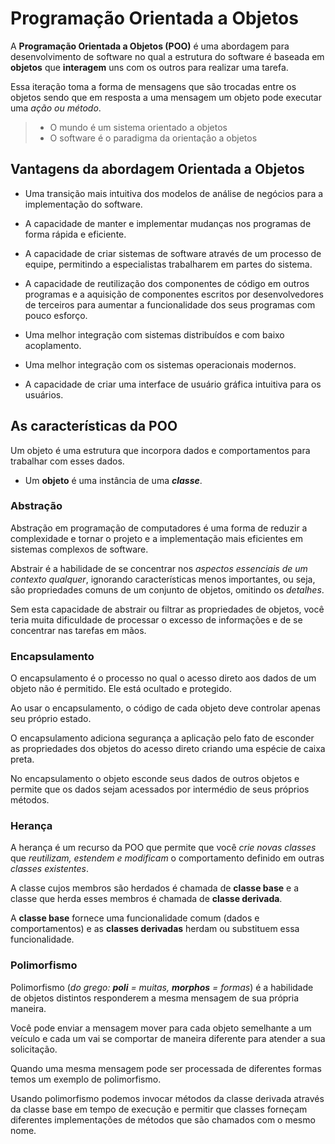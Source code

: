 # Programação Orientada a Objetos

A **Programação Orientada a Objetos (POO)** é uma abordagem para desenvolvimento de software no qual a estrutura do software é baseada em **objetos** que **interagem** uns com os outros para realizar uma tarefa.

Essa iteração toma a forma de mensagens que são trocadas entre os objetos sendo que em resposta a uma mensagem um objeto pode executar uma *ação ou método*.

> - O mundo é um sistema orientado a objetos
> - O software é o paradigma da orientação a objetos

## Vantagens da abordagem Orientada a Objetos

- Uma transição mais intuitiva dos modelos de análise de negócios para a implementação do software.

- A capacidade de manter e implementar mudanças nos programas de forma rápida e eficiente.

- A capacidade de criar sistemas de software através de um processo de equipe, permitindo a especialistas trabalharem em partes do sistema.

- A capacidade de reutilização dos componentes de código em outros programas e a aquisição de componentes escritos por desenvolvedores de terceiros para aumentar a funcionalidade dos seus programas com pouco esforço.

- Uma melhor integração com sistemas distribuídos e com baixo acoplamento.

- Uma melhor integração com os sistemas operacionais modernos.

- A capacidade de criar uma interface de usuário gráfica intuitiva para os usuários.

## As características da POO

Um objeto é uma estrutura que incorpora dados e comportamentos para trabalhar com esses dados.

- Um **objeto** é uma instância de uma ***classe***.

### Abstração

Abstração em programação de computadores é uma forma de reduzir a complexidade e tornar o projeto e a implementação mais eficientes em sistemas complexos de software.

Abstrair é a habilidade de se concentrar nos *aspectos essenciais de um contexto qualquer*, ignorando características menos importantes, ou seja, são propriedades comuns de um conjunto de objetos, omitindo os *detalhes*.

Sem esta capacidade de abstrair ou filtrar as propriedades de objetos, você teria muita dificuldade de processar o excesso de informações e de se concentrar nas tarefas em mãos.

### Encapsulamento

O encapsulamento é o processo no qual o acesso direto aos dados de um objeto não é permitido. Ele está ocultado e protegido.

Ao usar o encapsulamento, o código de cada objeto deve controlar apenas seu próprio estado.

O encapsulamento adiciona segurança a aplicação pelo fato de esconder as propriedades dos objetos do acesso direto criando uma espécie de caixa preta.

No encapsulamento o objeto esconde seus dados de outros objetos e permite que os dados sejam acessados por intermédio de seus próprios métodos.

### Herança

A herança é um recurso da POO que permite que você *crie novas classes* que *reutilizam, estendem e modificam* o comportamento definido em outras *classes existentes*.

A classe cujos membros são herdados é chamada de **classe base** e a classe que herda esses membros é chamada de **classe derivada**.

A **classe base** fornece uma funcionalidade comum (dados e comportamentos) e as **classes derivadas** herdam ou substituem essa funcionalidade.

### Polimorfismo

Polimorfismo (*do grego: **poli** = muitas, **morphos** = formas*) é a habilidade de objetos distintos responderem a mesma mensagem de sua própria maneira.

Você pode enviar a mensagem mover para cada objeto semelhante a um veículo e cada um vai se comportar de maneira diferente para atender a sua solicitação.

Quando uma mesma mensagem pode ser processada de diferentes formas temos um exemplo de polimorfismo.

Usando polimorfismo podemos invocar métodos da classe derivada através da classe base em tempo de execução e permitir que classes forneçam diferentes implementações de métodos que são chamados com o mesmo nome.

